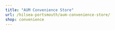 ```yaml
---
title: "AUM Convenience Store"
url: /hilsea-portsmouth/aum-convenience-store/
shop: convenience
---
```

